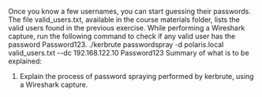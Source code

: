 Once you know a few usernames, you can start guessing their passwords. The file valid_users.txt, available in the course materials folder, lists the valid users found in the previous exercise. While performing a Wireshark capture, run the following command to check if any valid user has the password Password123.
./kerbrute passwordspray -d polaris.local valid_users.txt --dc 192.168.122.10 Password123
Summary of what is to be explained:
1.	Explain the process of password spraying performed by kerbrute, using a Wireshark capture.

